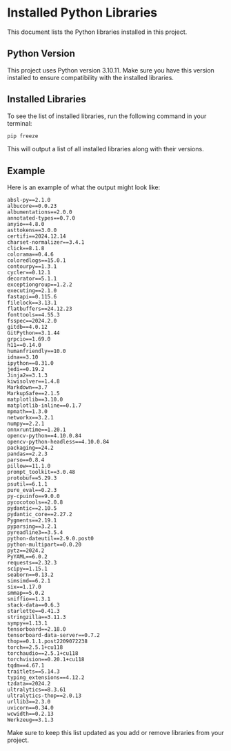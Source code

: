 # Installed Python Libraries

This document lists the Python libraries installed in this project.

## Python Version

This project uses Python version 3.10.11. Make sure you have this version installed to ensure compatibility with the installed libraries.

## Installed Libraries

To see the list of installed libraries, run the following command in your terminal:

```sh
pip freeze
```

This will output a list of all installed libraries along with their versions.

## Example

Here is an example of what the output might look like:

```
absl-py==2.1.0
albucore==0.0.23
albumentations==2.0.0
annotated-types==0.7.0
anyio==4.8.0
asttokens==3.0.0
certifi==2024.12.14
charset-normalizer==3.4.1
click==8.1.8
colorama==0.4.6
coloredlogs==15.0.1
contourpy==1.3.1
cycler==0.12.1
decorator==5.1.1
exceptiongroup==1.2.2
executing==2.1.0
fastapi==0.115.6
filelock==3.13.1
flatbuffers==24.12.23
fonttools==4.55.3
fsspec==2024.2.0
gitdb==4.0.12
GitPython==3.1.44
grpcio==1.69.0
h11==0.14.0
humanfriendly==10.0
idna==3.10
ipython==8.31.0
jedi==0.19.2
Jinja2==3.1.3
kiwisolver==1.4.8
Markdown==3.7
MarkupSafe==2.1.5
matplotlib==3.10.0
matplotlib-inline==0.1.7
mpmath==1.3.0
networkx==3.2.1
numpy==2.2.1
onnxruntime==1.20.1
opencv-python==4.10.0.84
opencv-python-headless==4.10.0.84
packaging==24.2
pandas==2.2.3
parso==0.8.4
pillow==11.1.0
prompt_toolkit==3.0.48
protobuf==5.29.3
psutil==6.1.1
pure_eval==0.2.3
py-cpuinfo==9.0.0
pycocotools==2.0.8
pydantic==2.10.5
pydantic_core==2.27.2
Pygments==2.19.1
pyparsing==3.2.1
pyreadline3==3.5.4
python-dateutil==2.9.0.post0
python-multipart==0.0.20
pytz==2024.2
PyYAML==6.0.2
requests==2.32.3
scipy==1.15.1
seaborn==0.13.2
simsimd==6.2.1
six==1.17.0
smmap==5.0.2
sniffio==1.3.1
stack-data==0.6.3
starlette==0.41.3
stringzilla==3.11.3
sympy==1.13.1
tensorboard==2.18.0
tensorboard-data-server==0.7.2
thop==0.1.1.post2209072238
torch==2.5.1+cu118
torchaudio==2.5.1+cu118
torchvision==0.20.1+cu118
tqdm==4.67.1
traitlets==5.14.3
typing_extensions==4.12.2
tzdata==2024.2
ultralytics==8.3.61
ultralytics-thop==2.0.13
urllib3==2.3.0
uvicorn==0.34.0
wcwidth==0.2.13
Werkzeug==3.1.3
```

Make sure to keep this list updated as you add or remove libraries from your project.